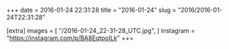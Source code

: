 +++
date = 2016-01-24 22:31:28
title = "2016-01-24"
slug = "2016/2016-01-24T22:31:28"

[extra]
images = [
    "/2016-01-24_22-31-28_UTC.jpg",
]
instagram = "https://instagram.com/p/BA8EqtpoILk"
+++

